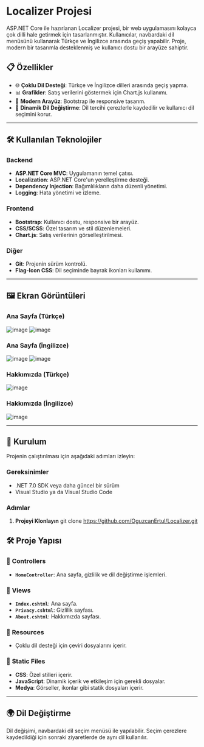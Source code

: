 # Localizer Projesi

ASP.NET Core ile hazırlanan Localizer projesi, bir web uygulamasını kolayca çok dilli hale getirmek için tasarlanmıştır. Kullanıcılar, navbardaki dil menüsünü kullanarak Türkçe ve İngilizce arasında geçiş yapabilir. Proje, modern bir tasarımla desteklenmiş ve kullanıcı dostu bir arayüze sahiptir.

## 📋 Özellikler

- 🌐 **Çoklu Dil Desteği**: Türkçe ve İngilizce dilleri arasında geçiş yapma.
- 📊 **Grafikler**: Satış verilerini göstermek için Chart.js kullanımı.
- 🎨 **Modern Arayüz**: Bootstrap ile responsive tasarım.
- 🔄 **Dinamik Dil Değiştirme**: Dil tercihi çerezlerle kaydedilir ve kullanıcı dil seçimini korur.

---

## 🛠️ Kullanılan Teknolojiler

### Backend
- **ASP.NET Core MVC**: Uygulamanın temel çatısı.
- **Localization**: ASP.NET Core'un yerelleştirme desteği.
- **Dependency Injection**: Bağımlılıkların daha düzenli yönetimi.
- **Logging**: Hata yönetimi ve izleme.

### Frontend
- **Bootstrap**: Kullanıcı dostu, responsive bir arayüz.
- **CSS/SCSS**: Özel tasarım ve stil düzenlemeleri.
- **Chart.js**: Satış verilerinin görselleştirilmesi.

### Diğer
- **Git**: Projenin sürüm kontrolü.
- **Flag-Icon CSS**: Dil seçiminde bayrak ikonları kullanımı.

---

## 🖼️ Ekran Görüntüleri

### Ana Sayfa (Türkçe)
![image](https://github.com/user-attachments/assets/47fa918d-7a3a-4ec5-8921-159c74db0cd0)
![image](https://github.com/user-attachments/assets/25cb83f4-03c3-4c39-a94b-2e4b9625e050)

### Ana Sayfa (İngilizce)
![image](https://github.com/user-attachments/assets/808e9fa9-6d31-4c63-ac97-4f536c84bad4)
![image](https://github.com/user-attachments/assets/82e4d4a3-9e6b-48ed-b828-85f13f9f23ea)

### Hakkımızda (Türkçe)
![image](https://github.com/user-attachments/assets/82d154d4-0681-45f6-b2a0-7e3a78faf5d0)

### Hakkımızda (İngilizce)
![image](https://github.com/user-attachments/assets/eb6a16f5-dc5b-4d35-b623-53969bcc0df3)

---

## 🚀 Kurulum

Projenin çalıştırılması için aşağıdaki adımları izleyin:

### Gereksinimler
- .NET 7.0 SDK veya daha güncel bir sürüm
- Visual Studio ya da Visual Studio Code

### Adımlar

1. **Projeyi Klonlayın**
   git clone https://github.com/OguzcanErtul/Localizer.git

## 🛠️ Proje Yapısı

### 📂 **Controllers**
- **`HomeController`**: Ana sayfa, gizlilik ve dil değiştirme işlemleri.

### 📂 **Views**
- **`Index.cshtml`**: Ana sayfa.
- **`Privacy.cshtml`**: Gizlilik sayfası.
- **`About.cshtml`**: Hakkımızda sayfası.

### 📂 **Resources**
- Çoklu dil desteği için çeviri dosyalarını içerir.

### 📂 **Static Files**
- **CSS**: Özel stilleri içerir.
- **JavaScript**: Dinamik içerik ve etkileşim için gerekli dosyalar.
- **Medya**: Görseller, ikonlar gibi statik dosyaları içerir.

---

## 🌍 Dil Değiştirme
Dil değişimi, navbardaki dil seçim menüsü ile yapılabilir. Seçim çerezlere kaydedildiği için sonraki ziyaretlerde de aynı dil kullanılır.
